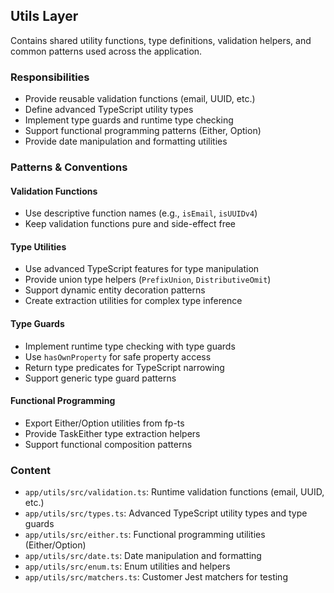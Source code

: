## Utils Layer

Contains shared utility functions, type definitions, validation helpers, and common patterns used across the application.

### Responsibilities

- Provide reusable validation functions (email, UUID, etc.)
- Define advanced TypeScript utility types
- Implement type guards and runtime type checking
- Support functional programming patterns (Either, Option)
- Provide date manipulation and formatting utilities

### Patterns & Conventions

#### Validation Functions

- Use descriptive function names (e.g., `isEmail`, `isUUIDv4`)
- Keep validation functions pure and side-effect free

#### Type Utilities

- Use advanced TypeScript features for type manipulation
- Provide union type helpers (`PrefixUnion`, `DistributiveOmit`)
- Support dynamic entity decoration patterns
- Create extraction utilities for complex type inference

#### Type Guards

- Implement runtime type checking with type guards
- Use `hasOwnProperty` for safe property access
- Return type predicates for TypeScript narrowing
- Support generic type guard patterns

#### Functional Programming

- Export Either/Option utilities from fp-ts
- Provide TaskEither type extraction helpers
- Support functional composition patterns

### Content

- `app/utils/src/validation.ts`: Runtime validation functions (email, UUID, etc.)
- `app/utils/src/types.ts`: Advanced TypeScript utility types and type guards
- `app/utils/src/either.ts`: Functional programming utilities (Either/Option)
- `app/utils/src/date.ts`: Date manipulation and formatting
- `app/utils/src/enum.ts`: Enum utilities and helpers
- `app/utils/src/matchers.ts`: Customer Jest matchers for testing
